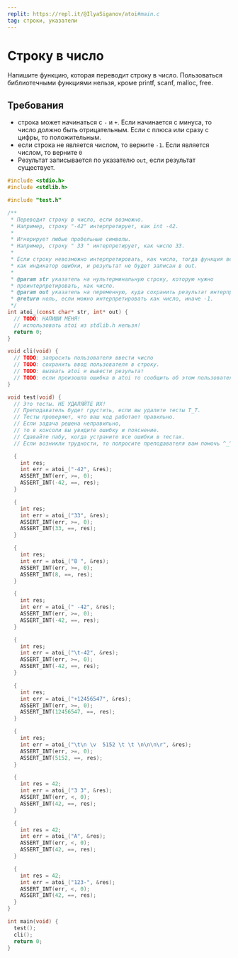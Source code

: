 ```yaml
---
replit: https://repl.it/@IlyaSiganov/atoi#main.c
tag: строки, указатели
---
```


# Строку в число

Напишите функцию, которая переводит строку в число. Пользоваться библиотечными функциями нельзя, кроме printf, scanf, malloc, free.

## Требования

- строка может начинаться с `-` и `+`. Если начинается с минуса, то число должно быть отрицательным. Если с плюса или сразу с цифры, то положительным.
- если строка не является числом, то верните `-1`. Если является числом, то верните `0`
- Результат записывается по указателю `out`, если результат существует.

```c
#include <stdio.h>
#include <stdlib.h>

#include "test.h"

/**
 * Переводит строку в число, если возможно.
 * Например, строку "-42" интерпретирует, как int -42.
 *
 * Игнорирует любые пробельные символы.
 * Например, строку " 33 " интерпретирует, как число 33.
 *
 * Если строку невозможно интерпретировать, как число, тогда функция вернет -1,
 * как индикатор ошибки, и результат не будет записан в out.
 *
 * @param str указатель на нультерминальную строку, которую нужно
 * проинтерпретировать, как число.
 * @param out указатель на переменную, куда сохранить результат интерпретации
 * @return ноль, если можно интерпретировать как число, иначе -1.
 */
int atoi_(const char* str, int* out) {
  // TODO: НАПИШИ МЕНЯ!
  // использовать atoi из stdlib.h нельзя!
  return 0;
}

void cli(void) {
  // TODO: запросить пользователя ввести число
  // TODO: сохранить ввод пользователя в строку.
  // TODO: вызвать atoi и вывести результат
  // TODO: если произошла ошибка в atoi то сообщить об этом пользователю
}

void test(void) {
  // Это тесты. НЕ УДАЛЯЙТЕ ИХ!
  // Преподаватель будет грустить, если вы удалите тесты T_T.
  // Тесты проверяют, что ваш код работает правильно.
  // Если задача решена неправильно,
  // то в консоли вы увидите ошибку и пояснение.
  // Сдавайте лабу, когда устраните все ошибки в тестах.
  // Если возникли трудности, то попросите преподавателя вам помочь ^_^.

  {
    int res;
    int err = atoi_("-42", &res);
    ASSERT_INT(err, >=, 0);
    ASSERT_INT(-42, ==, res);
  }

  {
    int res;
    int err = atoi_("33", &res);
    ASSERT_INT(err, >=, 0);
    ASSERT_INT(33, ==, res);
  }

  {
    int res;
    int err = atoi_("8 ", &res);
    ASSERT_INT(err, >=, 0);
    ASSERT_INT(8, ==, res);
  }

  {
    int res;
    int err = atoi_(" -42", &res);
    ASSERT_INT(err, >=, 0);
    ASSERT_INT(-42, ==, res);
  }

  {
    int res;
    int err = atoi_("\t-42", &res);
    ASSERT_INT(err, >=, 0);
    ASSERT_INT(-42, ==, res);
  }

  {
    int res;
    int err = atoi_("+12456547", &res);
    ASSERT_INT(err, >=, 0);
    ASSERT_INT(12456547, ==, res);
  }

  {
    int res;
    int err = atoi_("\t\n \v  5152 \t \t \n\n\n\r", &res);
    ASSERT_INT(err, >=, 0);
    ASSERT_INT(5152, ==, res);
  }

  {
    int res = 42;
    int err = atoi_("3 3", &res);
    ASSERT_INT(err, <, 0);
    ASSERT_INT(42, ==, res);
  }

  {
    int res = 42;
    int err = atoi_("A", &res);
    ASSERT_INT(err, <, 0);
    ASSERT_INT(42, ==, res);
  }

  {
    int res = 42;
    int err = atoi_("123-", &res);
    ASSERT_INT(err, <, 0);
    ASSERT_INT(42, ==, res);
  }
}

int main(void) {
  test();
  cli();
  return 0;
}
```
